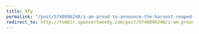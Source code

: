 ```yaml
---
title: Xfy
permalink: "/post/5740896248/i-am-proud-to-announce-the-harvest-reaped-from"
redirect_to: http://tumblr.spencertweedy.com/post/5740896248/i-am-proud-to-announce-the-harvest-reaped-from
---
```


